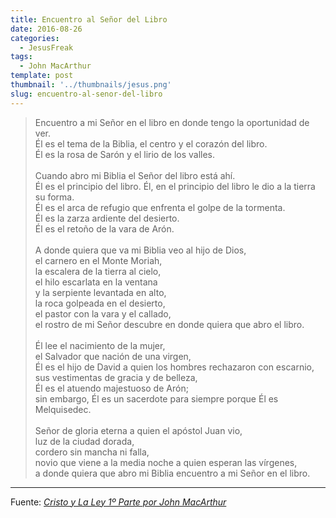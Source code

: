 ```yaml
---
title: Encuentro al Señor del Libro
date: 2016-08-26
categories:
  - JesusFreak
tags:
  - John MacArthur
template: post
thumbnail: '../thumbnails/jesus.png'
slug: encuentro-al-senor-del-libro
---
```


> Encuentro a mi Señor en el libro en donde tengo la oportunidad de ver.<br>
Él es el tema de la Biblia, el centro y el corazón del libro.<br>
Él es la rosa de Sarón y el lirio de los valles.<br><br>
Cuando abro mi Biblia el Señor del libro está ahí.<br>
Él es el principio del libro. Él, en el principio del libro le dio a la tierra su forma.<br>
Él es el arca de refugio que enfrenta el golpe de la tormenta.<br>
Él es la zarza ardiente del desierto.<br>
Él es el retoño de la vara de Arón.<br><br>
A donde quiera que va mi Biblia veo al hijo de Dios,<br>
el carnero en el Monte Moriah,<br>
la escalera de la tierra al cielo,<br>
el hilo escarlata en la ventana<br>
y la serpiente levantada en alto,<br>
la roca golpeada en el desierto,<br>
el pastor con la vara y el callado,<br>
el rostro de mi Señor descubre en donde quiera que abro el libro.<br><br>
Él lee el nacimiento de la mujer,<br>
el Salvador que nación de una virgen,<br>
Él es el hijo de David a quien los hombres rechazaron con escarnio,<br>
sus vestimentas de gracia y de belleza,<br>
Él es el atuendo majestuoso de Arón;<br>
sin embargo, Él es un sacerdote para siempre porque Él es Melquisedec.<br><br>
Señor de gloria eterna a quien el apóstol Juan vio,<br>
luz de la ciudad dorada,<br>
cordero sin mancha ni falla,<br>
novio que viene a la media noche a quien esperan las vírgenes,<br>
a donde quiera que abro mi Biblia encuentro a mi Señor en el libro.

* * *

Fuente: *[Cristo y La Ley 1º Parte por John MacArthur](http://www.gracia.org/Productos.aspx?product=2209)*
